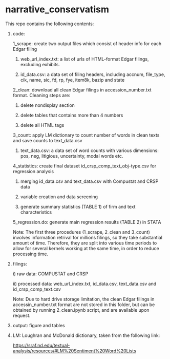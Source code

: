 # narrative_conservatism
This repo contains the following contents:
  1. code:
  
		1_scrape: create two output files which consist of header info for each Edgar filing 
		
		1) web_url_index.txt: a list of urls of HTML-format Edgar filings, excluding exhibits.
      
		2) id_data.csv: a data set of filing headers, including accnum, file_type, cik, name, sic, fd, rp, fye, item8k, bazip and state
		
		2_clean: download all clean Edgar filings in accession_number.txt format. Cleaning steps are:
		
		1) delete nondisplay section
			
      2) delete tables that contains more than 4 numbers
			
      3) delete all HTML tags
      
		3_count: apply LM dictionary to count number of words in clean texts and save counts to text_data.csv
         
		1) text_data.csv: a data set of word counts with various dimensions: pos, neg, litigious, uncertainty, modal words etc.      
      
		4_statistics: create final dataset id_crsp_comp_text_obj-type.csv for regression analysis
		
		1) merging id_data.csv and text_data.csv with Compustat and CRSP data
		
		2) variable creation and data screening
		
		3) generate summary statistics (TABLE 1) of firm and text characteristics
		
		5_regression.do: generate main regression results (TABLE 2) in STATA
    
		Note: The first three procedures (1_scrape, 2_clean and 3_count) involves information retrival for millions filings, so they take substantial amount of time. Therefore, they are split into various time periods to allow for several kernels working at the same time, in order to reduce processing time.
  
  2. filings:
	
		i) raw data: COMPUSTAT and CRSP
      
		ii) processed data: web_url_index.txt, id_data.csv, text_data.csv and id_crsp_comp_text.csv
    
		Note: Due to hard drive storage limitation, the clean Edgar filings in accessin_number.txt format are not stored in this folder, but can be obtained by running 2_clean.ipynb script, and are available upon request.
    
  3. output: figure and tables
  
  4. LM: Loughran and McDonald dictionary, taken from the following link:
  
  		https://sraf.nd.edu/textual-analysis/resources/#LM%20Sentiment%20Word%20Lists
